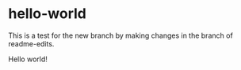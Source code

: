 # hello-world

This is a test for the new branch by making changes in the branch of readme-edits.

Hello world!
